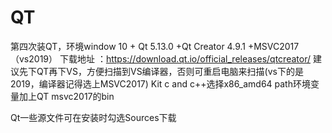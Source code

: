 # QT
第四次装QT，环境window 10 + Qt 5.13.0 +Qt Creator 4.9.1 +MSVC2017 （vs2019）
下载地址 ：https://download.qt.io/official_releases/qtcreator/ 建议先下QT再下VS，方便扫描到VS编译器，否则可重启电脑来扫描(vs下的是2019，编译器记得选上MSVC2017)
Kit c and c++选择x86_amd64
path环境变量加上QT msvc2017的bin


Qt一些源文件可在安装时勾选Sources下载

